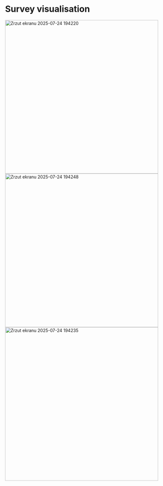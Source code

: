 # Survey visualisation
<img width="500" height="500" alt="Zrzut ekranu 2025-07-24 194220" src="https://github.com/user-attachments/assets/ac99c0ab-40c6-4164-9ed7-ac1e59c1e5a6" />
<img width="500" height="500" alt="Zrzut ekranu 2025-07-24 194248" src="https://github.com/user-attachments/assets/185380a2-4449-4e26-a1dc-ebaea9d08c83" />

<img width="500" height="500" alt="Zrzut ekranu 2025-07-24 194235" src="https://github.com/user-attachments/assets/2e3f455a-a5f2-4fd8-b22f-66c9c25b7bf5" />


